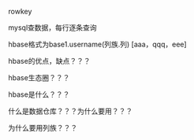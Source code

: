 rowkey

mysql查数据，每行逐条查询

hbase格式为base1.username(列族.列) [aaa，qqq，eee]











































hbase的优点，缺点？？？

hbase生态圈？？？

hbase是什么？？？

什么是数据仓库？？？为什么要用？？？

为什么要用列族？？？

